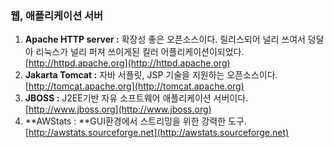 ### 웹, 애플리케이션 서버

1. **Apache HTTP server :** 확장성 좋은 오픈소스이다. 릴리스되어 널리 쓰여서 덩달아 리눅스가 널리 퍼져 쓰이게된 킬러 어플리케이션이되었다. [http://httpd.apache.org](http://httpd.apache.org)
2. **Jakarta Tomcat :** 자바 서플릿, JSP 기술을 지원하는 오픈소스이다. [http://tomcat.apache.org](http://tomcat.apache.org)
3. **JBOSS :** J2EE기반 자유 소프트웨어 애플리케이션 서버이다. [http://www.jboss.org](http://www.jboss.org)
4. **AWStats : **GUI환경에서 스트리밍을 위한 강력한 도구.[http://awstats.sourceforge.net](http://awstats.sourceforge.net)



